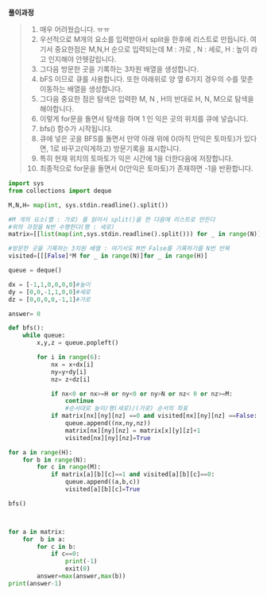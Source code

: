 
**풀이과정**
>1. 매우 어려웠습니다. ㅠㅠ
>2. 우선적으로 M개의 요소를 입력받아서 split을 한후에 리스트로 만듭니다. 여기서 중요한점은 M,N,H 순으로 입력되는데
   M : 가로 , N : 세로, H : 높이 라고 인지해야 안헷갈립니다.
>3. 그다음 방문한 곳을 기록하는 3차원 배열을 생성합니다.
>4. bFS 이므로 큐를 사용합니다. 또한 아래위로 양 옆 6가지 경우의 수를 맞춘 이동하는 배열을 생성합니다.
>5. 그다음 중요한 점은 탐색은 입력한 M, N , H의 반대로 H, N, M으로 탐색을 해야합니다.
>6. 이렇게 for문을 돌면서 탐색을 하며 1 인 익은 곳의 위치를 큐에 넣습니다.
>7. bfs() 함수가 시작됩니다.
>8. 큐에 넣은 곳을 BFS를 돌면서 만약 아래 위에 0(아직 안익은 토마토)가 있다면, 1로 바꾸고(익게하고) 방문기록을 표시합니다.
>9. 특히 현재 위치의 토마토가 익은 시간에 1을 더한다음에 저장합니다.
>10. 최종적으로 for문을 돌면서 0(안익은 토마토)가 존재하면 -1을 반환합니다.


``` python
import sys
from collections import deque

M,N,H= map(int, sys.stdin.readline().split())

#M 개의 요소(열 : 가로) 를 읽어서 split()을 한 다음에 리스트로 만든다
#위의 과정을 N번 수행한다(행 : 세로)
matrix=[[list(map(int,sys.stdin.readline().split())) for _ in range(N)] for _ in range(H)]

#방문한 곳을 기록하는 3차원 배열 : 여기서도 M번 False를 기록하기를 N번 반복
visited=[[[False]*M for _ in range(N)]for _ in range(H)]

queue = deque()

dx = [-1,1,0,0,0,0]#높이
dy = [0,0,-1,1,0,0]#세로
dz = [0,0,0,0,-1,1]#가로

answer= 0

def bfs():
    while queue:
        x,y,z = queue.popleft()

        for i in range(6):
            nx = x+dx[i]
            ny=y+dy[i]
            nz= z+dz[i]

            if nx<0 or nx>=H or ny<0 or ny>N or nz< 0 or nz>=M:
                continue
                #순서대로 높이/행(세로)/(가로) 순서의 좌표
            if matrix[nx][ny][nz] ==0 and visited[nx][ny][nz] ==False:
                queue.append((nx,ny,nz))
                matrix[nx][ny][nz] = matrix[x][y][z]+1
                visited[nx][ny][nz]=True

for a in range(H):
    for b in range(N):
        for c in range(M):
            if matrix[a][b][c]==1 and visited[a][b][c]==0:
                queue.append((a,b,c))
                visited[a][b][c]=True

bfs()



for a in matrix:
    for  b in a:
        for c in b:
            if c==0:
                print(-1)
                exit(0)
        answer=max(answer,max(b))
print(answer-1)
```


